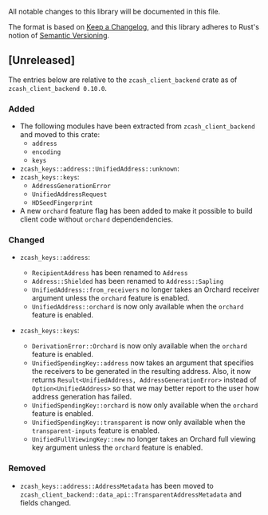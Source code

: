 All notable changes to this library will be documented in this file.

The format is based on [Keep a Changelog](https://keepachangelog.com/en/1.0.0/),
and this library adheres to Rust's notion of
[Semantic Versioning](https://semver.org/spec/v2.0.0.html).

## [Unreleased]
The entries below are relative to the `zcash_client_backend` crate as of
`zcash_client_backend 0.10.0`.

### Added
- The following modules have been extracted from `zcash_client_backend` and
  moved to this crate: 
  - `address`
  - `encoding`
  - `keys`
- `zcash_keys::address::UnifiedAddress::unknown`:
- `zcash_keys::keys`:
  - `AddressGenerationError`
  - `UnifiedAddressRequest`
  - `HDSeedFingerprint`
- A new `orchard` feature flag has been added to make it possible to
  build client code without `orchard` dependendencies.

### Changed
- `zcash_keys::address`:
  - `RecipientAddress` has been renamed to `Address`
  - `Address::Shielded` has been renamed to `Address::Sapling`
  - `UnifiedAddress::from_receivers` no longer takes an Orchard receiver
    argument unless the `orchard` feature is enabled.
  - `UnifiedAddress::orchard` is now only available when the `orchard` feature
    is enabled.

- `zcash_keys::keys`:
  - `DerivationError::Orchard` is now only available when the `orchard` feature
    is enabled.
  - `UnifiedSpendingKey::address` now takes an argument that specifies the
    receivers to be generated in the resulting address. Also, it now returns
    `Result<UnifiedAddress, AddressGenerationError>` instead of
    `Option<UnifiedAddress>` so that we may better report to the user how
    address generation has failed.
  - `UnifiedSpendingKey::orchard` is now only available when the `orchard`
    feature is enabled.
  - `UnifiedSpendingKey::transparent` is now only available when the
    `transparent-inputs` feature is enabled.
  - `UnifiedFullViewingKey::new` no longer takes an Orchard full viewing key
    argument unless the `orchard` feature is enabled.

### Removed
- `zcash_keys::address::AddressMetadata` has been moved to 
  `zcash_client_backend::data_api::TransparentAddressMetadata` and fields changed.
